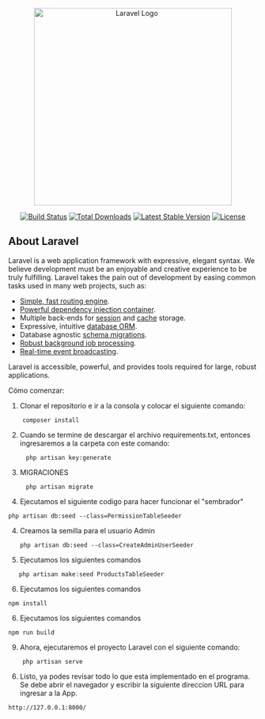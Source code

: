 <p align="center"><a href="https://laravel.com" target="_blank"><img src="https://raw.githubusercontent.com/laravel/art/master/logo-lockup/5%20SVG/2%20CMYK/1%20Full%20Color/laravel-logolockup-cmyk-red.svg" width="400" alt="Laravel Logo"></a></p>

<p align="center">
<a href="https://github.com/laravel/framework/actions"><img src="https://github.com/laravel/framework/workflows/tests/badge.svg" alt="Build Status"></a>
<a href="https://packagist.org/packages/laravel/framework"><img src="https://img.shields.io/packagist/dt/laravel/framework" alt="Total Downloads"></a>
<a href="https://packagist.org/packages/laravel/framework"><img src="https://img.shields.io/packagist/v/laravel/framework" alt="Latest Stable Version"></a>
<a href="https://packagist.org/packages/laravel/framework"><img src="https://img.shields.io/packagist/l/laravel/framework" alt="License"></a>
</p>

## About Laravel

Laravel is a web application framework with expressive, elegant syntax. We believe development must be an enjoyable and creative experience to be truly fulfilling. Laravel takes the pain out of development by easing common tasks used in many web projects, such as:

- [Simple, fast routing engine](https://laravel.com/docs/routing).
- [Powerful dependency injection container](https://laravel.com/docs/container).
- Multiple back-ends for [session](https://laravel.com/docs/session) and [cache](https://laravel.com/docs/cache) storage.
- Expressive, intuitive [database ORM](https://laravel.com/docs/eloquent).
- Database agnostic [schema migrations](https://laravel.com/docs/migrations).
- [Robust background job processing](https://laravel.com/docs/queues).
- [Real-time event broadcasting](https://laravel.com/docs/broadcasting).

Laravel is accessible, powerful, and provides tools required for large, robust applications.


Cómo comenzar:

1. Clonar el repositorio e ir a la consola y colocar el siguiente comando:

```
    composer install
```

2. Cuando se termine de descargar el archivo requirements.txt, entonces ingresaremos a la carpeta con este comando:

```
     php artisan key:generate
```

3. MIGRACIONES
```
     php artisan migrate
```

4. Ejecutamos el siguiente codigo para hacer funcionar el "sembrador"
```
php artisan db:seed --class=PermissionTableSeeder
```
4. Creamos la semilla para el usuario Admin
   ```
   php artisan db:seed --class=CreateAdminUserSeeder
   ```


5. Ejecutamos los siguientes comandos
```
   php artisan make:seed ProductsTableSeeder
```
   
6. Ejecutamos los siguientes comandos
```
npm install
```
6. Ejecutamos los siguientes comandos
```
npm run build
```   

9. Ahora, ejecutaremos el proyecto Laravel con el siguiente comando:

```
    php artisan serve
```


6. Listo, ya podes revisar todo lo que esta implementado en el programa. Se debe abrir el navegador y escribir la siguiente direccion URL para ingresar a la App.

```
http://127.0.0.1:8000/
```
